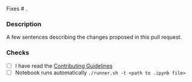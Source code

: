 Fixes # .

### Description
A few sentences describing the changes proposed in this pull request.

### Checks
<!--- Put an `x` in all the boxes that apply, and remove the not applicable items -->
- [ ] I have read the [Contributing Guidelines](../CONTRIBUTING.md)
- [ ] Notebook runs automatically `./runner.sh -t <path to .ipynb file>`
